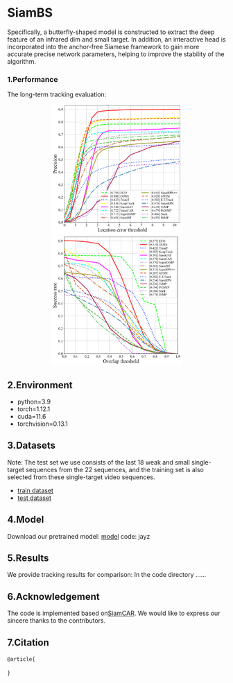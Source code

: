 # SiamBS
Specifically, a butterfly-shaped model is constructed to extract the deep feature of an infrared dim and small target. In addition, an interactive head is incorporated into the anchor-free Siamese framework to gain more accurate precise network parameters, helping to improve the stability of the algorithm.
### 1.Performance
The long-term tracking evaluation:
<div align=center><img width="300" height="300" src="https://github.com/JayChou-z/BSiamIST/blob/main/precision_long.png"/><img width="300" height="300" src="https://github.com/JayChou-z/BSiamIST/blob/main/success_long.png"/></div>


## 2.Environment
- python=3.9  
- torch=1.12.1  
- cuda=11.6 
- torchvision=0.13.1


## 3.Datasets

Note: The test set we use consists of the last 18 weak and small single-target sequences from the 22 sequences, and the training set is also selected from these single-target video sequences.
* [train dataset](https://www.scidb.cn/en/detail?dataSetId=808025946870251520&version=V2)
* [test dataset](https://www.scidb.cn/en/detail?dataSetId=720626420933459968&version=V1)
## 4.Model
Download our pretrained model:
[model](https://pan.baidu.com/s/1WDNzGo_Zo4mlZqzjwUsW7A?pwd=jayz) code: jayz

## 5.Results
We provide tracking results for comparison: In the code directory ......

## 6.Acknowledgement
The code is implemented based on[SiamCAR](https://github.com/ohhhyeahhh/SiamCAR). We would like to express our sincere thanks to the contributors.

## 7.Citation
```
@article{
  
}
```
